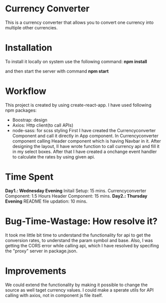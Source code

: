 # Currency Converter
This is a currency converter that allows you to convert one currency into multiple other currencies.

# Installation
To install it locally on system use the following command:
**npm install**

and then start the server with command
**npm start**


# Workflow

This project is created by using create-react-app. I have used following npm packages:

* Boostrap: design
* Axios: Http client(to call APIs)
* node-sass: for scss styling
First I have created the Currencyconverter Component and call it directly in App component. In Currencyconverter component calling Header component which is having Navbar in it.
After designing the layout, II have wrote function to call currency api and fill it in my select boxes.
After that I have created a onchange event handler to calculate the rates by using given api.

# Time Spent
**Day1.: Wednesday Evening**
Initail Setup: 15 mins.
Currencyconverter Component: 1.5 Hours
Header Component: 15 mins.
**Day2.: Thursday Evening**
README file updation: 10 mins.

# Bug-Time-Wastage: How resolve it?
It took me little bit time to understand the functionality for api to get the conversion rates, to understand the param symbol and base. Also, I was getting the CORS error while calling api, which I have resolved by specifing the "proxy" server in package.json.

# Improvements
We could extend the functionality by making it possible to change the source as well taget currency values. 
I could make a sperate utils for API calling with axios, not in component js file itself.
